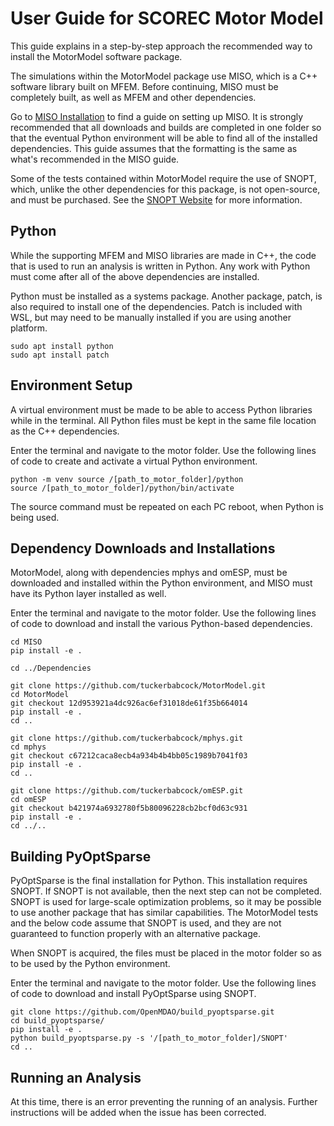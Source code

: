 # User Guide for SCOREC Motor Model

This guide explains in a step-by-step approach the recommended way to install the MotorModel software package.

The simulations within the MotorModel package use MISO, which is a C++ software library built on MFEM. Before continuing, MISO must be completely built, as well as MFEM and other dependencies.

Go to [MISO Installation](https://miso-installation.readthedocs.io/en/latest/) to find a guide on setting up MISO. It is strongly recommended that all downloads and builds are completed in one folder so that the eventual Python environment will be able to find all of the installed dependencies. This guide assumes that the formatting is the same as what's recommended in the MISO guide.

Some of the tests contained within MotorModel require the use of SNOPT, which, unlike the other dependencies for this package, is not open-source, and must be purchased. See the [SNOPT Website](http://www.sbsi-sol-optimize.com/asp/sol_product_snopt.htm) for more information.

## Python

While the supporting MFEM and MISO libraries are made in C++, the code that is used to run an analysis is written in Python. Any work with Python must come after all of the above dependencies are installed.

Python must be installed as a systems package. Another package, patch, is also required to install one of the dependencies. Patch is included with WSL, but may need to be manually installed if you are using another platform.

```
sudo apt install python
sudo apt install patch
```

## Environment Setup

A virtual environment must be made to be able to access Python libraries while in the terminal. All Python files must be kept in the same file location as the C++ dependencies.

Enter the terminal and navigate to the motor folder. Use the following lines of code to create and activate a virtual Python environment.

```
python -m venv source /[path_to_motor_folder]/python
source /[path_to_motor_folder]/python/bin/activate
```

The source command must be repeated on each PC reboot, when Python is being used.

## Dependency Downloads and Installations

MotorModel, along with dependencies mphys and omESP, must be downloaded and installed within the Python environment, and MISO must have its Python layer installed as well.

Enter the terminal and navigate to the motor folder. Use the following lines of code to download and install the various Python-based dependencies.

```
cd MISO
pip install -e .

cd ../Dependencies

git clone https://github.com/tuckerbabcock/MotorModel.git
cd MotorModel
git checkout 12d953921a4dc926ac6ef31018de61f35b664014
pip install -e .
cd ..

git clone https://github.com/tuckerbabcock/mphys.git
cd mphys
git checkout c67212caca8ecb4a934b4b4bb05c1989b7041f03
pip install -e .
cd ..

git clone https://github.com/tuckerbabcock/omESP.git
cd omESP
git checkout b421974a6932780f5b80096228cb2bcf0d63c931
pip install -e .
cd ../..
```

## Building PyOptSparse

PyOptSparse is the final installation for Python. This installation requires SNOPT. If SNOPT is not available, then the next step can not be completed. SNOPT is used for large-scale optimization problems, so it may be possible to use another package that has similar capabilities. The MotorModel tests and the below code assume that SNOPT is used, and they are not guaranteed to function properly with an alternative package.

When SNOPT is acquired, the files must be placed in the motor folder so as to be used by the Python environment.

Enter the terminal and navigate to the motor folder. Use the following lines of code to download and install PyOptSparse using SNOPT.

```
git clone https://github.com/OpenMDAO/build_pyoptsparse.git
cd build_pyoptsparse/
pip install -e .
python build_pyoptsparse.py -s '/[path_to_motor_folder]/SNOPT'
cd ..
```

## Running an Analysis

At this time, there is an error preventing the running of an analysis. Further instructions will be added when the issue has been corrected.
